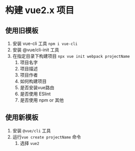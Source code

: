 

# 构建 vue2.x 项目


## 使用旧模板
1. 安装 vue-cli 工具 `npm i vue-cli`
2. 安装 @vue/cli-init 工具
3. 在指定目录下构建项目 `npx vue init webpack projectName`
   1. 项目名字
   2. 项目描述
   3. 项目作者
   4. 如何构建项目
   5. 是否安装vue路由
   6. 是否使用 ESlint
   7. 是否使用 npm or 其他


## 使用新模板

1. 安装 `@vue/cli` 工具
2. 运行`vue create projectName` 命令
   1. 选择 `vue2` 

